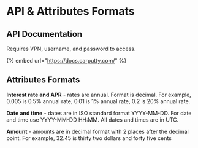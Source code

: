 # API & Attributes Formats

## API Documentation

Requires VPN, username, and password to access.

{% embed url="https://docs.carputty.com/" %}

## Attributes Formats

**Interest rate and APR** - rates are annual. Format is decimal. For example, 0.005 is 0.5% annual rate, 0.01 is 1% annual rate, 0.2 is 20% annual rate.

**Date and time** - dates are in ISO standard format YYYY-MM-DD. For date and time use YYYY-MM-DD HH:MM. All dates and times are in UTC.

**Amount** - amounts are in decimal format with 2 places after the decimal point. For example, 32.45 is thirty two dollars and forty five cents

